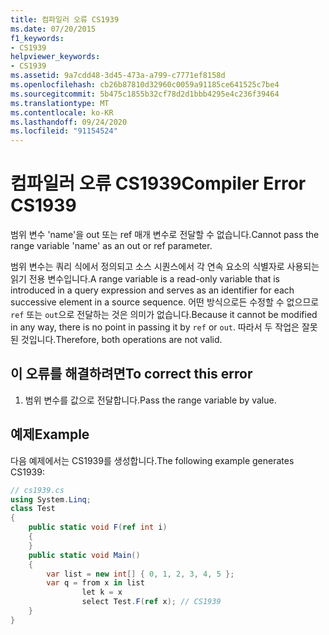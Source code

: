 ```yaml
---
title: 컴파일러 오류 CS1939
ms.date: 07/20/2015
f1_keywords:
- CS1939
helpviewer_keywords:
- CS1939
ms.assetid: 9a7cdd48-3d45-473a-a799-c7771ef8158d
ms.openlocfilehash: cb26b87810d32960c0059a91185ce641525c7be4
ms.sourcegitcommit: 5b475c1855b32cf78d2d1bbb4295e4c236f39464
ms.translationtype: MT
ms.contentlocale: ko-KR
ms.lasthandoff: 09/24/2020
ms.locfileid: "91154524"
---
```

# <a name="compiler-error-cs1939"></a><span data-ttu-id="668c2-102">컴파일러 오류 CS1939</span><span class="sxs-lookup"><span data-stu-id="668c2-102">Compiler Error CS1939</span></span>

<span data-ttu-id="668c2-103">범위 변수 'name'을 out 또는 ref 매개 변수로 전달할 수 없습니다.</span><span class="sxs-lookup"><span data-stu-id="668c2-103">Cannot pass the range variable 'name' as an out or ref parameter.</span></span>  
  
 <span data-ttu-id="668c2-104">범위 변수는 쿼리 식에서 정의되고 소스 시퀀스에서 각 연속 요소의 식별자로 사용되는 읽기 전용 변수입니다.</span><span class="sxs-lookup"><span data-stu-id="668c2-104">A range variable is a read-only variable that is introduced in a query expression and serves as an identifier for each successive element in a source sequence.</span></span> <span data-ttu-id="668c2-105">어떤 방식으로든 수정할 수 없으므로 `ref` 또는 `out`으로 전달하는 것은 의미가 없습니다.</span><span class="sxs-lookup"><span data-stu-id="668c2-105">Because it cannot be modified in any way, there is no point in passing it by `ref` or `out`.</span></span> <span data-ttu-id="668c2-106">따라서 두 작업은 잘못된 것입니다.</span><span class="sxs-lookup"><span data-stu-id="668c2-106">Therefore, both operations are not valid.</span></span>  
  
## <a name="to-correct-this-error"></a><span data-ttu-id="668c2-107">이 오류를 해결하려면</span><span class="sxs-lookup"><span data-stu-id="668c2-107">To correct this error</span></span>  
  
1. <span data-ttu-id="668c2-108">범위 변수를 값으로 전달합니다.</span><span class="sxs-lookup"><span data-stu-id="668c2-108">Pass the range variable by value.</span></span>  
  
## <a name="example"></a><span data-ttu-id="668c2-109">예제</span><span class="sxs-lookup"><span data-stu-id="668c2-109">Example</span></span>  

 <span data-ttu-id="668c2-110">다음 예제에서는 CS1939를 생성합니다.</span><span class="sxs-lookup"><span data-stu-id="668c2-110">The following example generates CS1939:</span></span>  
  
```csharp  
// cs1939.cs  
using System.Linq;  
class Test  
{  
    public static void F(ref int i)  
    {  
    }  
    public static void Main()  
    {  
        var list = new int[] { 0, 1, 2, 3, 4, 5 };  
        var q = from x in list  
                let k = x  
                select Test.F(ref x); // CS1939  
    }  
}  
```
